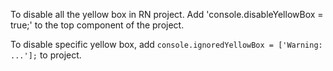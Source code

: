 To disable all the yellow box in RN project. Add 'console.disableYellowBox = true;' to the top component of the project.

To disable specific yellow box, add `console.ignoredYellowBox = ['Warning: ...'];` to project.
